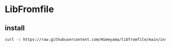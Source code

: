 # LibFromfile

## install
```sh
curl -s https://raw.githubusercontent.com/Himeyama/libfromfile/main/install.sh | bash
```